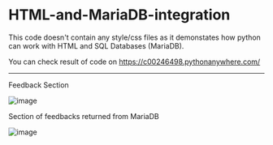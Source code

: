 # HTML-and-MariaDB-integration
This code doesn't contain any style/css files as it demonstates how python can work with HTML and SQL Databases (MariaDB).

You can check result of code on https://c00246498.pythonanywhere.com/
<hr>

Feedback Section

![image](https://user-images.githubusercontent.com/73297277/189570980-0303ecf8-6d3a-422e-b189-517179a981f4.png)

Section of feedbacks returned from MariaDB

![image](https://user-images.githubusercontent.com/73297277/189571090-414dfc25-d9c5-45b2-8b2f-9d6db0175548.png)

